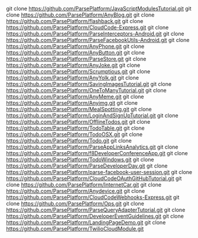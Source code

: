 git clone https://github.com/ParsePlatform/JavaScriptModulesTutorial.git
git clone https://github.com/ParsePlatform/AnyBlog.git
git clone https://github.com/ParsePlatform/flashback.git
git clone https://github.com/ParsePlatform/CloudCode-Express.git
git clone https://github.com/ParsePlatform/ParseInterceptors-Android.git
git clone https://github.com/ParsePlatform/ParseFacebookUtils-Android.git
git clone https://github.com/ParsePlatform/AnyPhone.git
git clone https://github.com/ParsePlatform/AnyButton.git
git clone https://github.com/ParsePlatform/ParseStore.git
git clone https://github.com/ParsePlatform/AnyJoke.git
git clone https://github.com/ParsePlatform/Scrumptious.git
git clone https://github.com/ParsePlatform/AnyYolk.git
git clone https://github.com/ParsePlatform/SavingImagesTutorial.git
git clone https://github.com/ParsePlatform/OneToManyTutorial.git
git clone https://github.com/ParsePlatform/AnyMeme.git
git clone https://github.com/ParsePlatform/Anyimg.git
git clone https://github.com/ParsePlatform/MealSpotting.git
git clone https://github.com/ParsePlatform/LoginAndSignUpTutorial.git
git clone https://github.com/ParsePlatform/OfflineTodos.git
git clone https://github.com/ParsePlatform/TodoTable.git
git clone https://github.com/ParsePlatform/TodoOSX.git
git clone https://github.com/ParsePlatform/Todo.git
git clone https://github.com/ParsePlatform/ParseAppLinksAnalytics.git
git clone https://github.com/ParsePlatform/f8DeveloperConferenceApp.git
git clone https://github.com/ParsePlatform/TodoWindows.git
git clone https://github.com/ParsePlatform/ParseDeveloperDay.git
git clone https://github.com/ParsePlatform/parse-facebook-user-session.git
git clone https://github.com/ParsePlatform/CloudCodeOAuthGitHubTutorial.git
git clone https://github.com/ParsePlatform/InternetCar.git
git clone https://github.com/ParsePlatform/Anydevice.git
git clone https://github.com/ParsePlatform/CloudCodeWebhooks-Express.git
git clone https://github.com/ParsePlatform/Ops.git
git clone https://github.com/ParsePlatform/ParseQueryAdapterTutorial.git
git clone https://github.com/ParsePlatform/DeveloperEventGuidelines.git
git clone https://github.com/ParsePlatform/LandingPageDemo.git
git clone https://github.com/ParsePlatform/TwilioCloudModule.git